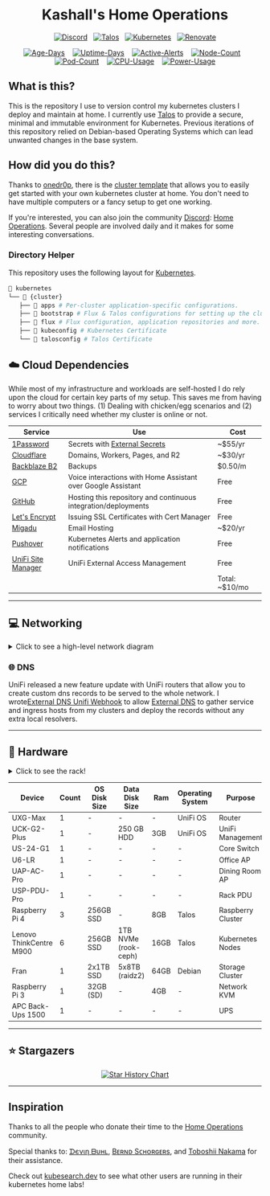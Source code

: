 <div align="center">

# Kashall's Home Operations

[![Discord](https://img.shields.io/discord/673534664354430999?style=for-the-badge&label&logo=discord&logoColor=white&color=blue)](https://discord.gg/home-operations)&nbsp;&nbsp;
[![Talos](https://img.shields.io/endpoint?url=https%3A%2F%2Fkromgo.ok8.sh%2Fquery%3Fformat%3Dendpoint%26metric%3Dtalos_version&style=for-the-badge&logo=talos&logoColor=white&color=blue&label=%20)](https://www.talos.dev/)&nbsp;&nbsp;
[![Kubernetes](https://img.shields.io/endpoint?url=https%3A%2F%2Fkromgo.ok8.sh%2Fquery%3Fformat%3Dendpoint%26metric%3Dkubernetes_version&style=for-the-badge&logo=kubernetes&logoColor=white&color=blue&label=%20)](https://www.talos.dev/)&nbsp;&nbsp;
[![Renovate](https://img.shields.io/github/actions/workflow/status/kashalls/home-cluster/renovate.yaml?branch=main&label=&logo=renovatebot&style=for-the-badge&color=blue)](https://github.com/kashalls/home-cluster/actions/workflows/renovate.yaml)

[![Age-Days](https://img.shields.io/endpoint?url=https%3A%2F%2Fkromgo.ok8.sh%2Fquery%3Fmetric%3Dcluster_age_days&style=flat-squaree&label=Age)](https://github.com/kashalls/kromgo/)&nbsp;&nbsp;&nbsp;
[![Uptime-Days](https://img.shields.io/endpoint?url=https%3A%2F%2Fkromgo.ok8.sh%2Fquery%3Fmetric%3Dcluster_uptime_days&style=flat-square&label=Uptime)](https://github.com/kashalls/kromgo/)&nbsp;&nbsp;&nbsp;
[![Active-Alerts](https://img.shields.io/endpoint?url=https%3A%2F%2Fkromgo.ok8.sh%2Fquery%3Fmetric%3Dprometheus_active_alerts&style=flat-square&label=Firing%20Alerts)](https://github.com/kashalls/kromgo/)&nbsp;&nbsp;&nbsp;
[![Node-Count](https://img.shields.io/endpoint?url=https%3A%2F%2Fkromgo.ok8.sh%2Fquery%3Fmetric%3Dcluster_node_count&style=flat-square&label=Nodes)](https://github.com/kashalls/kromgo/)&nbsp;&nbsp;&nbsp;
[![Pod-Count](https://img.shields.io/endpoint?url=https%3A%2F%2Fkromgo.ok8.sh%2Fquery%3Fmetric%3Dcluster_pods_running&style=flat-square&label=Pods&color=green)](https://github.com/kashalls/kromgo/)&nbsp;&nbsp;&nbsp;
[![CPU-Usage](https://img.shields.io/endpoint?url=https%3A%2F%2Fkromgo.ok8.sh%2Fquery%3Fmetric%3Dcluster_cpu_usage&style=flat-square&label=CPU)](https://github.com/kashalls/kromgo/)&nbsp;&nbsp;&nbsp;
[![Power-Usage](https://img.shields.io/endpoint?url=https%3A%2F%2Fkromgo.ok8.sh%2Fquery%3Fmetric%3Dcluster_power_usage&style=flat-square&label=Power)](https://github.com/kashalls/kromgo/)

</div>

## What is this?

This is the repository I use to version control my kubernetes clusters I deploy and maintain at home. I currently use [Talos](https://www.talos.dev/) to provide a secure, minimal and immutable environment for Kubernetes. Previous iterations of this repository relied on Debian-based Operating Systems which can lead unwanted changes in the base system.

## How did you do this?

Thanks to [onedr0p](https://github.com/onedr0p), there is the [cluster template](https://github.com/onedr0p/flux-cluster-template) that allows you to easily get started with your own kubernetes cluster at home. You don't need to have multiple computers or a fancy setup to get one working.

If you're interested, you can also join the community [Discord](https://discord.com): [Home Operations](https://discord.gg/home-operations). Several people are involved daily and it makes for some interesting conversations.

### Directory Helper

This repository uses the following layout for [Kubernetes](./kubernetes/).

```sh
📁 kubernetes
└── 📁 {cluster}
   ├── 📁 apps # Per-cluster application-specific configurations.
   ├── 📁 bootstrap # Flux & Talos configurations for setting up the cluster.
   ├── 📁 flux # Flux configuration, application repositories and more.
   ├── 📝 kubeconfig # Kubernetes Certificate
   └── 📝 talosconfig # Talos Certificate
```

## ☁️ Cloud Dependencies

While most of my infrastructure and workloads are self-hosted I do rely upon the cloud for certain key parts of my setup. This saves me from having to worry about two things. (1) Dealing with chicken/egg scenarios and (2) services I critically need whether my cluster is online or not.

| Service                                    | Use                                                            | Cost           |
|--------------------------------------------|----------------------------------------------------------------|----------------|
| [1Password](https://1password.com/)        | Secrets with [External Secrets](https://external-secrets.io/)  | ~$55/yr        |
| [Cloudflare](https://www.cloudflare.com/)  | Domains, Workers, Pages, and R2                                | ~$30/yr        |
| [Backblaze B2](https://www.backblaze.com/cloud-storage) | Backups                              | $0.50/m
| [GCP](https://cloud.google.com/)           | Voice interactions with Home Assistant over Google Assistant   | Free           |
| [GitHub](https://github.com/)              | Hosting this repository and continuous integration/deployments | Free           |
| [Let's Encrypt](https://letsencrypt.org/)  | Issuing SSL Certificates with Cert Manager                     | Free           |
| [Migadu](https://migadu.com/)              | Email Hosting                                                  | ~$20/yr        |
| [Pushover](https://pushover.net/)          | Kubernetes Alerts and application notifications                | Free           |
| [UniFi Site Manager](https://unifi.ui.com) | UniFi External Access Management                               | Free           |
|                                            |                                                                | Total: ~$10/mo |
---


## 💻 Networking

<details>
  <summary>Click to see a high-level network diagram</summary>

  <img src="https://raw.githubusercontent.com/kashalls/home-cluster/main/.github/assets/network-topology.png" align="center" width="600px" alt="networking"/>
</details>


### 🌐 DNS

UniFi released a new feature update with UniFi routers that allow you to create custom dns records to be served to the whole network. I wrote[External DNS Unifi Webhook](https://github.com/kashalls/external-dns-unifi-webhook) to allow [External DNS](https://github.com/kubernetes-sigs/external-dns/) to gather service and ingress hosts from my clusters and deploy the records without any extra local resolvers.

---

## 🔧 Hardware

<details>
  <summary>Click to see the rack!</summary>
  Updated 05/25/2024

  <img src="https://owo.whats-th.is/2drDDRN.jpg" align="center" width="200px" alt="rack"/>
</details>

| Device                  | Count | OS Disk Size | Data Disk Size       | Ram  | Operating System | Purpose           |
|-------------------------|-------|--------------|----------------------|------|------------------|-------------------|
| UXG-Max                 | 1     | -            | -                    | -    | UniFi OS         | Router            |
| UCK-G2-Plus             | 1     | -            | 250 GB HDD           | 3GB  | UniFi OS         | UniFi Management  |
| US-24-G1                | 1     | -            | -                    | -    | -                | Core Switch       |
| U6-LR                   | 1     | -            | -                    | -    | -                | Office AP         |
| UAP-AC-Pro              | 1     | -            | -                    | -    | -                | Dining Room AP    |
| USP-PDU-Pro             | 1     | -            | -                    | -    | -                | Rack PDU          |
| Raspberry Pi 4          | 3     | 256GB SSD    | -                    | 8GB  | Talos            | Raspberry Cluster |
| Lenovo ThinkCentre M900 | 6     | 256GB SSD    | 1TB NVMe (rook-ceph) | 16GB | Talos            | Kubernetes Nodes  |
| Fran                    | 1     | 2x1TB SSD    | 5x8TB (raidz2)       | 64GB | Debian           | Storage Cluster   |
| Raspberry Pi 3          | 1     | 32GB (SD)    | -                    | 4GB  | -                | Network KVM       |
| APC Back-Ups 1500       | 1     | -            | -                    | -    | -                | UPS               |

---

## ⭐ Stargazers

<div align="center">

[![Star History Chart](https://api.star-history.com/svg?repos=kashalls/home-cluster&type=Date)](https://star-history.com/#kashalls/home-cluster&Date)

</div>

---

## Inspiration

Thanks to all the people who donate their time to the [Home Operations](https://discord.gg/home-operations) community.

Special thanks to: [ᗪєνιη ᗷυнʟ](https://github.com/onedr0p/home-cluster), [Bᴇʀɴᴅ Sᴄʜᴏʀɢᴇʀs](https://github.com/bjw-s/k8s-gitops), and [Toboshii Nakama](https://github.com/toboshii/home-cluster) for their assistance.

Check out [kubesearch.dev](https://kubesearch.dev) to see what other users are running in their kubernetes home labs!
